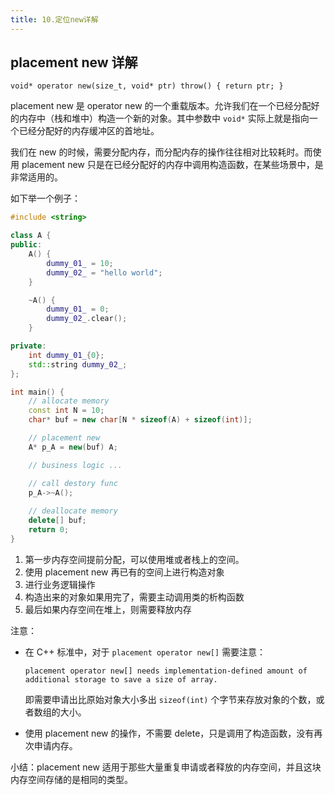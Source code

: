 ```yaml
---
title: 10.定位new详解
---
```


## placement new 详解

```
void* operator new(size_t, void* ptr) throw() { return ptr; }
```

placement new 是 operator new 的一个重载版本。允许我们在一个已经分配好的内存中（栈和堆中）构造一个新的对象。其中参数中 `void*` 实际上就是指向一个已经分配好的内存缓冲区的首地址。

我们在 new 的时候，需要分配内存，而分配内存的操作往往相对比较耗时。而使用 placement new 只是在已经分配好的内存中调用构造函数，在某些场景中，是非常适用的。

如下举一个例子：

```c++
#include <string>

class A {
public:
    A() {
        dummy_01_ = 10;
        dummy_02_ = "hello world";
    }

    ~A() {
        dummy_01_ = 0;
        dummy_02_.clear();
    }

private:
    int dummy_01_{0};
    std::string dummy_02_;
};

int main() {
    // allocate memory
    const int N = 10;
    char* buf = new char[N * sizeof(A) + sizeof(int)];

    // placement new
    A* p_A = new(buf) A;

    // business logic ...

    // call destory func
    p_A->~A();
  
  	// deallocate memory
  	delete[] buf;
    return 0;
}
```

1. 第一步内存空间提前分配，可以使用堆或者栈上的空间。
2. 使用 placement new 再已有的空间上进行构造对象
3. 进行业务逻辑操作
4. 构造出来的对象如果用完了，需要主动调用类的析构函数
5. 最后如果内存空间在堆上，则需要释放内存

注意：

- 在 C++ 标准中，对于 `placement operator new[]` 需要注意：

  ```
  placement operator new[] needs implementation-defined amount of additional storage to save a size of array.
  ```

  即需要申请出比原始对象大小多出 `sizeof(int)` 个字节来存放对象的个数，或者数组的大小。

- 使用 placement new 的操作，不需要 delete，只是调用了构造函数，没有再次申请内存。

小结：placement new 适用于那些大量重复申请或者释放的内存空间，并且这块内存空间存储的是相同的类型。